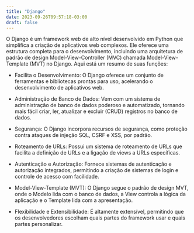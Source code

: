 ```yaml
---
title: "Django"
date: 2023-09-26T09:57:18-03:00
draft: false
---
```



O Django é um framework web de alto nível desenvolvido em Python que simplifica a criação de aplicativos web complexos. Ele oferece uma estrutura completa para o desenvolvimento, incluindo uma arquitetura de padrão de design Model-View-Controller (MVC) chamada Model-View-Template (MVT) no Django. Aqui está um resumo de suas funções:

- Facilita o Desenvolvimento: O Django oferece um conjunto de ferramentas e bibliotecas prontas para uso, acelerando o desenvolvimento de aplicativos web.

- Administração de Banco de Dados: Vem com um sistema de administração de banco de dados poderoso e automatizado, tornando mais fácil criar, ler, atualizar e excluir (CRUD) registros no banco de dados.

- Segurança: O Django incorpora recursos de segurança, como proteção contra ataques de injeção SQL, CSRF e XSS, por padrão.

- Roteamento de URLs: Possui um sistema de roteamento de URLs que facilita a definição de URLs e a ligação de views a URLs específicas.

- Autenticação e Autorização: Fornece sistemas de autenticação e autorização integrados, permitindo a criação de sistemas de login e controle de acesso com facilidade.

- Model-View-Template (MVT): O Django segue o padrão de design MVT, onde o Modelo lida com o banco de dados, a View controla a lógica da aplicação e o Template lida com a apresentação.

- Flexibilidade e Extensibilidade: É altamente extensível, permitindo que os desenvolvedores escolham quais partes do framework usar e quais partes personalizar.